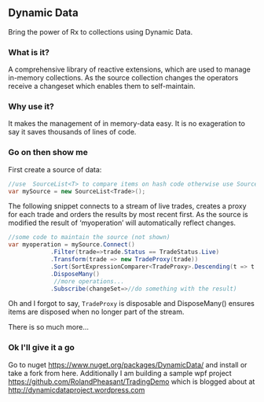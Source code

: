 ## Dynamic Data

Bring the power of Rx to collections using Dynamic Data. 

### What is it?

A comprehensive library of reactive extensions, which are used to manage in-memory collections. As the source collection changes the operators receive a changeset which enables them to self-maintain.

### Why use it?

It makes the management of in memory-data easy.  It is no exageration to say it saves thousands of lines of code.

### Go on then show me

First create a source of data:

```csharp
//use  SourceList<T> to compare items on hash code otherwise use SourceCache<TObject,TKey>.
var mySource = new SourceList<Trade>();
```
The following snippet connects to a stream of live trades, creates a proxy for each trade and orders the results by most recent first. As the source is modified the result of ‘myoperation’ will automatically reflect changes.

```csharp
//some code to maintain the source (not shown)
var myoperation = mySource.Connect() 
            .Filter(trade=>trade.Status == TradeStatus.Live) 
            .Transform(trade => new TradeProxy(trade))
            .Sort(SortExpressionComparer<TradeProxy>.Descending(t => t.Timestamp))
            .DisposeMany()
             //more operations...
            .Subscribe(changeSet=>//do something with the result)
```
Oh and I forgot to say, ```TradeProxy``` is disposable and DisposeMany() ensures items are disposed when no longer part of the stream.

There is so much more...

### Ok I'll give it a go

Go to nuget https://www.nuget.org/packages/DynamicData/ and install or take a fork from here. Additionally I am building a sample wpf project https://github.com/RolandPheasant/TradingDemo which is blogged about at http://dynamicdataproject.wordpress.com







